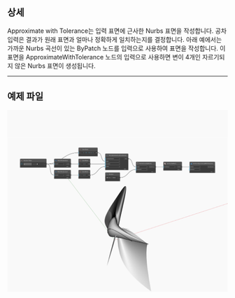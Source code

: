 ## 상세
Approximate with Tolerance는 입력 표면에 근사한 Nurbs 표면을 작성합니다. 공차 입력은 결과가 원래 표면과 얼마나 정확하게 일치하는지를 결정합니다. 아래 예에서는 가까운 Nurbs 곡선이 있는 ByPatch 노드를 입력으로 사용하여 표면을 작성합니다. 이 표면을 ApproximateWithTolerance 노드의 입력으로 사용하면 변이 4개인 자르기되지 않은 Nurbs 표면이 생성됩니다.
___
## 예제 파일

![ApproximateWithTolerance](./Autodesk.DesignScript.Geometry.Surface.ApproximateWithTolerance_img.jpg)

